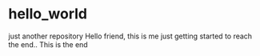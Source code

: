 # hello_world
just another repository
Hello friend, this is me just getting started to reach the end..
This is the end
